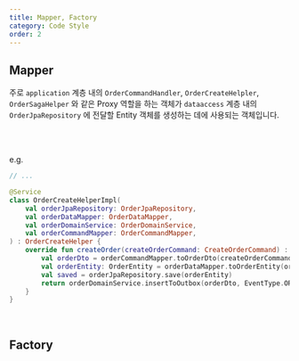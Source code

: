 ```yaml
---
title: Mapper, Factory
category: Code Style
order: 2
---
```


## Mapper
주로 `application` 계층 내의 `OrderCommandHandler`, `OrderCreateHelpler`, `OrderSagaHelper` 와 같은 Proxy 역할을 하는 객체가  `dataaccess` 계층 내의 `OrderJpaRepository` 에 전달할 Entity 객체를 생성하는 데에 사용되는 객체입니다.<br>
<br>





<br>

e.g.
```kotlin
// ...

@Service
class OrderCreateHelperImpl(
    val orderJpaRepository: OrderJpaRepository,
    val orderDataMapper: OrderDataMapper,
    val orderDomainService: OrderDomainService,
    val orderCommandMapper: OrderCommandMapper,
) : OrderCreateHelper {
    override fun createOrder(createOrderCommand: CreateOrderCommand) : OrderCreatedEvent {
        val orderDto = orderCommandMapper.toOrderDto(createOrderCommand)
        val orderEntity: OrderEntity = orderDataMapper.toOrderEntity(orderDto)
        val saved = orderJpaRepository.save(orderEntity)
        return orderDomainService.insertToOutbox(orderDto, EventType.ORDER_CREATED)
    }
}
```
<br>


## Factory
<br>


